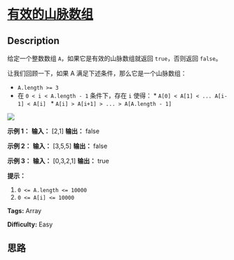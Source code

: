# [有效的山脉数组][title]

## Description

给定一个整数数组 `A`，如果它是有效的山脉数组就返回 `true`，否则返回 `false`。

让我们回顾一下，如果 A 满足下述条件，那么它是一个山脉数组：

  * `A.length >= 3`
  * 在 `0 < i < A.length - 1` 条件下，存在 `i` 使得：     * `A[0] < A[1] < ... A[i-1] < A[i] `    * `A[i] > A[i+1] > ... > A[A.length - 1]`



![](https://assets.leetcode.com/uploads/2019/10/20/hint_valid_mountain_array.png)



**示例 1：**
            **输入：** [2,1]    **输出：** false    

**示例 2：**
            **输入：** [3,5,5]    **输出：** false    

**示例 3：**
            **输入：** [0,3,2,1]    **输出：** true



**提示：**

  1. `0 <= A.length <= 10000`
  2. `0 <= A[i] <= 10000 `






**Tags:** Array

**Difficulty:** Easy

## 思路

[title]: https://leetcode-cn.com/problems/valid-mountain-array
